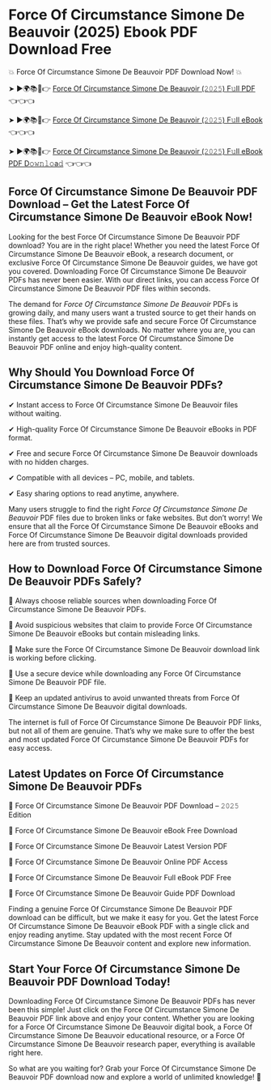 # Force Of Circumstance Simone De Beauvoir (2025) Ebook PDF Download Free

💥 Force Of Circumstance Simone De Beauvoir PDF Download Now! 💥

➤ ►🌍📚📱👉 [Force Of Circumstance Simone De Beauvoir (𝟸𝟶𝟸𝟻) F𝚞ll PDF](https://getpdf.xyz/force-of-circumstance-simone-de-beauvoir) 👈👈👈


➤ ►🌍📚📱👉 [Force Of Circumstance Simone De Beauvoir (𝟸𝟶𝟸𝟻) F𝚞ll eBook](https://getpdf.xyz/force-of-circumstance-simone-de-beauvoir) 👈👈👈


➤ ►🌍📚📱👉 [Force Of Circumstance Simone De Beauvoir (𝟸𝟶𝟸𝟻) F𝚞ll eBook PDF D𝚘𝚠𝚗𝚕𝚘a𝚍](https://getpdf.xyz/force-of-circumstance-simone-de-beauvoir) 👈👈👈


## Force Of Circumstance Simone De Beauvoir PDF Download – Get the Latest Force Of Circumstance Simone De Beauvoir eBook Now!

Looking for the best Force Of Circumstance Simone De Beauvoir PDF download? You are in the right place! Whether you need the latest Force Of Circumstance Simone De Beauvoir eBook, a research document, or exclusive Force Of Circumstance Simone De Beauvoir guides, we have got you covered. Downloading Force Of Circumstance Simone De Beauvoir PDFs has never been easier. With our direct links, you can access Force Of Circumstance Simone De Beauvoir PDF files within seconds.

The demand for *Force Of Circumstance Simone De Beauvoir* PDFs is growing daily, and many users want a trusted source to get their hands on these files. That’s why we provide safe and secure Force Of Circumstance Simone De Beauvoir eBook downloads. No matter where you are, you can instantly get access to the latest Force Of Circumstance Simone De Beauvoir PDF online and enjoy high-quality content.

## Why Should You Download Force Of Circumstance Simone De Beauvoir PDFs?

✔ Instant access to Force Of Circumstance Simone De Beauvoir files without waiting.

✔ High-quality Force Of Circumstance Simone De Beauvoir eBooks in PDF format.

✔ Free and secure Force Of Circumstance Simone De Beauvoir downloads with no hidden charges.

✔ Compatible with all devices – PC, mobile, and tablets.

✔ Easy sharing options to read anytime, anywhere.

Many users struggle to find the right *Force Of Circumstance Simone De Beauvoir* PDF files due to broken links or fake websites. But don’t worry! We ensure that all the Force Of Circumstance Simone De Beauvoir eBooks and Force Of Circumstance Simone De Beauvoir digital downloads provided here are from trusted sources.

## How to Download Force Of Circumstance Simone De Beauvoir PDFs Safely?

📌 Always choose reliable sources when downloading Force Of Circumstance Simone De Beauvoir PDFs.

📌 Avoid suspicious websites that claim to provide Force Of Circumstance Simone De Beauvoir eBooks but contain misleading links.

📌 Make sure the Force Of Circumstance Simone De Beauvoir download link is working before clicking.

📌 Use a secure device while downloading any Force Of Circumstance Simone De Beauvoir PDF file.

📌 Keep an updated antivirus to avoid unwanted threats from Force Of Circumstance Simone De Beauvoir digital downloads.

The internet is full of Force Of Circumstance Simone De Beauvoir PDF links, but not all of them are genuine. That’s why we make sure to offer the best and most updated Force Of Circumstance Simone De Beauvoir PDFs for easy access.

## Latest Updates on Force Of Circumstance Simone De Beauvoir PDFs

🔹 Force Of Circumstance Simone De Beauvoir PDF Download – 𝟸𝟶𝟸𝟻 Edition

🔹 Force Of Circumstance Simone De Beauvoir eBook Free Download

🔹 Force Of Circumstance Simone De Beauvoir Latest Version PDF

🔹 Force Of Circumstance Simone De Beauvoir Online PDF Access

🔹 Force Of Circumstance Simone De Beauvoir Full eBook PDF Free

🔹 Force Of Circumstance Simone De Beauvoir Guide PDF Download

Finding a genuine Force Of Circumstance Simone De Beauvoir PDF download can be difficult, but we make it easy for you. Get the latest Force Of Circumstance Simone De Beauvoir eBook PDF with a single click and enjoy reading anytime. Stay updated with the most recent Force Of Circumstance Simone De Beauvoir content and explore new information.

## Start Your Force Of Circumstance Simone De Beauvoir PDF Download Today!

Downloading Force Of Circumstance Simone De Beauvoir PDFs has never been this simple! Just click on the Force Of Circumstance Simone De Beauvoir PDF link above and enjoy your content. Whether you are looking for a Force Of Circumstance Simone De Beauvoir digital book, a Force Of Circumstance Simone De Beauvoir educational resource, or a Force Of Circumstance Simone De Beauvoir research paper, everything is available right here.

So what are you waiting for? Grab your Force Of Circumstance Simone De Beauvoir PDF download now and explore a world of unlimited knowledge! 🚀